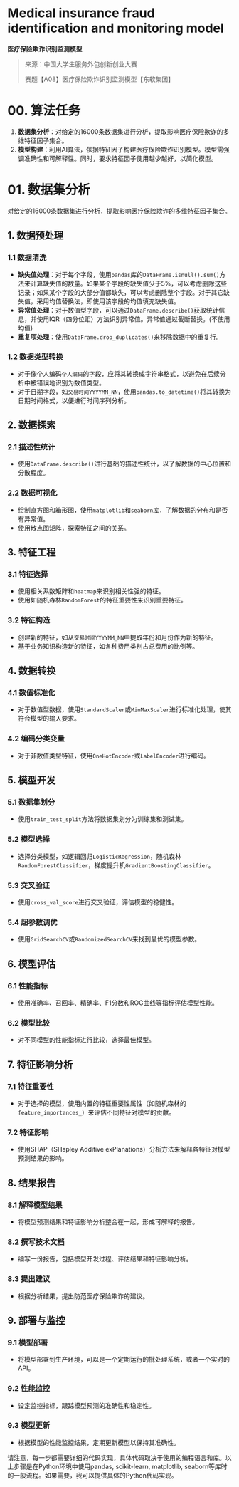 # Medical insurance fraud identification and monitoring model

**医疗保险欺诈识别监测模型**

> 来源：中国大学生服务外包创新创业大赛
>
> 赛题【A08】医疗保险欺诈识别监测模型【东软集团】

# 00. 算法任务

1. **数据集分析**：对给定的16000条数据集进行分析，提取影响医疗保险欺诈的多维特征因子集合。 
2. **模型构建**：利用AI算法，依据特征因子构建医疗保险欺诈识别模型。模型需强调准确性和可解释性。同时，要求特征因子使用越少越好，以简化模型。

# 01. 数据集分析

对给定的16000条数据集进行分析，提取影响医疗保险欺诈的多维特征因子集合。

## 1. 数据预处理

### 1.1 数据清洗
- **缺失值处理**：对于每个字段，使用`pandas`库的`DataFrame.isnull().sum()`方法来计算缺失值的数量。如果某个字段的缺失值少于5%，可以考虑删除这些记录；如果某个字段的大部分值都缺失，可以考虑删除整个字段。对于其它缺失值，采用均值替换法，即使用该字段的均值填充缺失值。
- **异常值处理**：对于数值型字段，可以通过`DataFrame.describe()`获取统计信息，并使用IQR（四分位距）方法识别异常值。异常值通过截断替换。(不使用均值)
- **重复项处理**：使用`DataFrame.drop_duplicates()`来移除数据中的重复行。

### 1.2 数据类型转换
- 对于像个人编码`个人编码`的字段，应将其转换成字符串格式，以避免在后续分析中被错误地识别为数值类型。
- 对于日期字段，如`交易时间YYYYMM_NN`，使用`pandas.to_datetime()`将其转换为日期时间格式，以便进行时间序列分析。

## 2. 数据探索

### 2.1 描述性统计
- 使用`DataFrame.describe()`进行基础的描述性统计，以了解数据的中心位置和分散程度。

### 2.2 数据可视化
- 绘制直方图和箱形图，使用`matplotlib`和`seaborn`库，了解数据的分布和是否有异常值。
- 使用散点图矩阵，探索特征之间的关系。

## 3. 特征工程

### 3.1 特征选择
- 使用相关系数矩阵和`heatmap`来识别相关性强的特征。
- 使用如随机森林`RandomForest`的特征重要性来识别重要特征。

### 3.2 特征构造
- 创建新的特征，如从`交易时间YYYYMM_NN`中提取年份和月份作为新的特征。
- 基于业务知识构造新的特征，如各种费用类别占总费用的比例等。

## 4. 数据转换

### 4.1 数值标准化
- 对于数值型数据，使用`StandardScaler`或`MinMaxScaler`进行标准化处理，使其符合模型的输入要求。

### 4.2 编码分类变量
- 对于非数值类型特征，使用`OneHotEncoder`或`LabelEncoder`进行编码。

## 5. 模型开发

### 5.1 数据集划分
- 使用`train_test_split`方法将数据集划分为训练集和测试集。

### 5.2 模型选择
- 选择分类模型，如逻辑回归`LogisticRegression`，随机森林`RandomForestClassifier`，梯度提升机`GradientBoostingClassifier`。

### 5.3 交叉验证
- 使用`cross_val_score`进行交叉验证，评估模型的稳健性。

### 5.4 超参数调优
- 使用`GridSearchCV`或`RandomizedSearchCV`来找到最优的模型参数。

## 6. 模型评估

### 6.1 性能指标
- 使用准确率、召回率、精确率、F1分数和ROC曲线等指标评估模型性能。

### 6.2 模型比较
- 对不同模型的性能指标进行比较，选择最佳模型。

## 7. 特征影响分析

### 7.1 特征重要性
- 对于选择的模型，使用内置的特征重要性属性（如随机森林的`feature_importances_`）来评估不同特征对模型的贡献。

### 7.2 特征影响
- 使用SHAP（SHapley Additive exPlanations）分析方法来解释各特征对模型预测结果的影响。

## 8. 结果报告

### 8.1 解释模型结果
- 将模型预测结果和特征影响分析整合在一起，形成可解释的报告。

### 8.2 撰写技术文档
- 编写一份报告，包括模型开发过程、评估结果和特征影响分析。

### 8.3 提出建议
- 根据分析结果，提出防范医疗保险欺诈的建议。

## 9. 部署与监控

### 9.1 模型部署
- 将模型部署到生产环境，可以是一个定期运行的批处理系统，或者一个实时的API。

### 9.2 性能监控
- 设定监控指标，跟踪模型预测的准确性和稳定性。

### 9.3 模型更新
- 根据模型的性能监控结果，定期更新模型以保持其准确性。

请注意，每一步都需要详细的代码实现，具体代码取决于使用的编程语言和库。以上步骤是在Python环境中使用pandas, scikit-learn, matplotlib, seaborn等库时的一般流程。如果需要，我可以提供具体的Python代码实现。